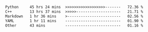 <!--START_SECTION:waka-->

```txt
Python     45 hrs 24 mins  >>>>>>>>>>>>>>>>>>-------   72.36 %
C++        13 hrs 37 mins  >>>>>--------------------   21.71 %
Markdown   1 hr 36 mins    >------------------------   02.56 %
YAML       1 hr 11 mins    -------------------------   01.90 %
Other      43 mins         -------------------------   01.16 %
```

<!--END_SECTION:waka-->



